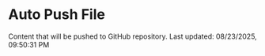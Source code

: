 # Auto Push File

Content that will be pushed to GitHub repository.
Last updated: 08/23/2025, 09:50:31 PM